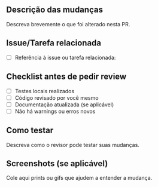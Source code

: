 ## Descrição das mudanças

Descreva brevemente o que foi alterado nesta PR.

## Issue/Tarefa relacionada

- [ ] Referência à issue ou tarefa relacionada: <!-- Cole o link da task do Notion aqui -->

## Checklist antes de pedir review
- [ ] Testes locais realizados
- [ ] Código revisado por você mesmo
- [ ] Documentação atualizada (se aplicável)
- [ ] Não há warnings ou erros novos

## Como testar

Descreva como o revisor pode testar suas mudanças.

## Screenshots (se aplicável)

Cole aqui prints ou gifs que ajudem a entender a mudança. 